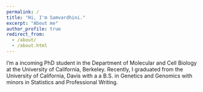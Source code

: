 ```yaml
---
permalink: /
title: "Hi, I'm Samvardhini."
excerpt: "About me"
author_profile: true
redirect_from: 
  - /about/
  - /about.html
---
```


I’m a incoming PhD student in the Department of Molecular and Cell Biology at the University of California, Berkeley. Recently, I graduated from the University of California, Davis with a a B.S. in Genetics and Genomics with minors in Statistics and Professional Writing. 
